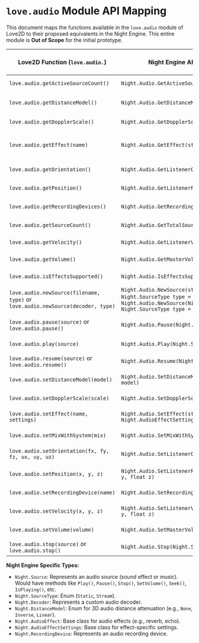 # `love.audio` Module API Mapping

This document maps the functions available in the `love.audio` module of Love2D to their proposed equivalents in the Night Engine. This entire module is **Out of Scope** for the initial prototype.

| Love2D Function (`love.audio.`) | Night Engine API (`Night.Audio.`) | Notes / C# Signature Idea | Status (Prototype Scope) | Done |
|---------------------------------|-----------------------------------|---------------------------|--------------------------|------|
| `love.audio.getActiveSourceCount()` | `Night.Audio.GetActiveSourceCount()` | `public static int GetActiveSourceCount()` | Out of Scope | [ ] |
| `love.audio.getDistanceModel()` | `Night.Audio.GetDistanceModel()`  | `public static Night.DistanceModel GetDistanceModel()` <br> `DistanceModel` enum. | Out of Scope | [ ] |
| `love.audio.getDopplerScale()`  | `Night.Audio.GetDopplerScale()`   | `public static double GetDopplerScale()` | Out of Scope | [ ] |
| `love.audio.getEffect(name)`    | `Night.Audio.GetEffect(string name)` | `public static Night.AudioEffect? GetEffect(string name)` <br> `AudioEffect` would be a base class for effects. | Out of Scope | [ ] |
| `love.audio.getOrientation()`   | `Night.Audio.GetListenerOrientation()` | `public static (float fx, float fy, float fz, float ux, float uy, float uz) GetListenerOrientation()` | Out of Scope | [ ] |
| `love.audio.getPosition()`      | `Night.Audio.GetListenerPosition()` | `public static (float x, float y, float z) GetListenerPosition()` | Out of Scope | [ ] |
| `love.audio.getRecordingDevices()` | `Night.Audio.GetRecordingDevices()` | `public static Night.RecordingDevice[] GetRecordingDevices()` | Out of Scope | [ ] |
| `love.audio.getSourceCount()`   | `Night.Audio.GetTotalSourceCount()` | `public static int GetTotalSourceCount()` | Out of Scope | [ ] |
| `love.audio.getVelocity()`      | `Night.Audio.GetListenerVelocity()` | `public static (float x, float y, float z) GetListenerVelocity()` | Out of Scope | [ ] |
| `love.audio.getVolume()`        | `Night.Audio.GetMasterVolume()`   | `public static float GetMasterVolume()` | Out of Scope | [ ] |
| `love.audio.isEffectsSupported()` | `Night.Audio.IsEffectsSupported()` | `public static bool IsEffectsSupported()` | Out of Scope | [ ] |
| `love.audio.newSource(filename, type)` or `love.audio.newSource(decoder, type)` | `Night.Audio.NewSource(string filePath, Night.SourceType type = Static)` or `Night.Audio.NewSource(Night.Decoder decoder, Night.SourceType type = Stream)` | `public static Night.Source NewSource(...)` <br> `SourceType` enum: `Static`, `Stream`. `Decoder` for custom audio formats. | Out of Scope | [ ] |
| `love.audio.pause(source)` or `love.audio.pause()` | `Night.Audio.Pause(Night.Source? source = null)` | `public static void Pause(Night.Source? source = null)` <br> Pauses specific source or all. | Out of Scope | [ ] |
| `love.audio.play(source)`       | `Night.Audio.Play(Night.Source source)` | `public static void Play(Night.Source source)` | Out of Scope | [ ] |
| `love.audio.resume(source)` or `love.audio.resume()` | `Night.Audio.Resume(Night.Source? source = null)` | `public static void Resume(Night.Source? source = null)` | Out of Scope | [ ] |
| `love.audio.setDistanceModel(model)` | `Night.Audio.SetDistanceModel(Night.DistanceModel model)` | `public static void SetDistanceModel(Night.DistanceModel model)` | Out of Scope | [ ] |
| `love.audio.setDopplerScale(scale)` | `Night.Audio.SetDopplerScale(double scale)` | `public static void SetDopplerScale(double scale)` | Out of Scope | [ ] |
| `love.audio.setEffect(name, settings)` | `Night.Audio.SetEffect(string name, Night.AudioEffectSettings settings)` | `public static bool SetEffect(string name, Night.AudioEffectSettings settings)` | Out of Scope | [ ] |
| `love.audio.setMixWithSystem(mix)` | `Night.Audio.SetMixWithSystem(bool mix)` | `public static void SetMixWithSystem(bool mix)` | Out of Scope | [ ] |
| `love.audio.setOrientation(fx, fy, fz, ux, uy, uz)` | `Night.Audio.SetListenerOrientation(...)` | `public static void SetListenerOrientation(float forwardX, ...)` | Out of Scope | [ ] |
| `love.audio.setPosition(x, y, z)` | `Night.Audio.SetListenerPosition(float x, float y, float z)` | `public static void SetListenerPosition(float x, float y, float z)` | Out of Scope | [ ] |
| `love.audio.setRecordingDevice(name)` | `Night.Audio.SetRecordingDevice(string name)` | `public static void SetRecordingDevice(string name)` | Out of Scope | [ ] |
| `love.audio.setVelocity(x, y, z)` | `Night.Audio.SetListenerVelocity(float x, float y, float z)` | `public static void SetListenerVelocity(float x, float y, float z)` | Out of Scope | [ ] |
| `love.audio.setVolume(volume)`  | `Night.Audio.SetMasterVolume(float volume)` | `public static void SetMasterVolume(float volume)` | Out of Scope | [ ] |
| `love.audio.stop(source)` or `love.audio.stop()` | `Night.Audio.Stop(Night.Source? source = null)` | `public static void Stop(Night.Source? source = null)` | Out of Scope | [ ] |

**Night Engine Specific Types:**
*   `Night.Source`: Represents an audio source (sound effect or music). Would have methods like `Play()`, `Pause()`, `Stop()`, `SetVolume()`, `Seek()`, `IsPlaying()`, etc.
*   `Night.SourceType`: Enum (`Static`, `Stream`).
*   `Night.Decoder`: Represents a custom audio decoder.
*   `Night.DistanceModel`: Enum for 3D audio distance attenuation (e.g., `None`, `Inverse`, `Linear`).
*   `Night.AudioEffect`: Base class for audio effects (e.g., reverb, echo).
*   `Night.AudioEffectSettings`: Base class for effect-specific settings.
*   `Night.RecordingDevice`: Represents an audio recording device.
